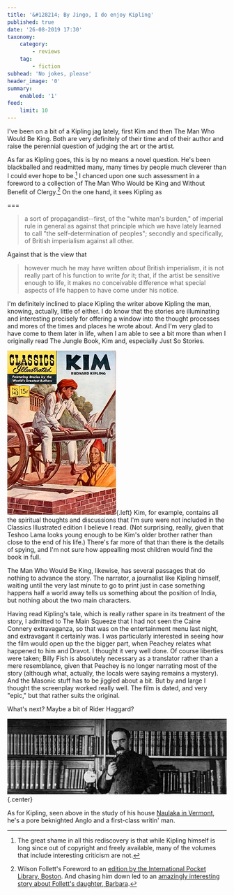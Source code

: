 ```yaml
---
title: '&#128214; By Jingo, I do enjoy Kipling'
published: true
date: '26-08-2019 17:30'
taxonomy:
    category:
        - reviews
    tag:
        - fiction
subhead: 'No jokes, please'
header_image: '0'
summary:
    enabled: '1'
feed:
    limit: 10
---
```


I've been on a bit of a Kipling jag lately, first Kim and then The Man Who Would Be King. Both are very definitely of their time and of their author and raise the perennial question of judging the art or the artist. 

As far as Kipling goes, this is by no means a novel question. He's been blackballed and readmitted many, many times by people much cleverer than I could ever hope to be.[^1] I chanced upon one such assessment in a foreword to a collection of The Man Who Would be King and Without Benefit of Clergy.[^2] On the one hand, it sees Kipling as 

===

> a sort of propagandist--first, of the "white man's burden," of imperial rule in general as against that principle which we have lately learned to call "the self-determination of peoples"; secondly and specifically, of British imperialism against all other.

Against that is the view that

> however much he may have written *about* British imperialism, it is not really part of his function to write *for* it; that, if the artist be sensitive enough to life, it makes no conceivable difference what special aspects of life happen to have come under his notice.

I'm definitely inclined to place Kipling the writer above Kipling the man, knowing, actually, little of either. I do know that the stories are illuminating and interesting precisely for offering a window into the thought processes and mores of the times and places he wrote about. And I'm very glad to have come to them later in life, when I am able to see a bit more than when I originally read The Jungle Book, Kim and, especially Just So Stories.

![cover of classics illustrated edition of kim](kim-classics-illustrated.-copy1.jpg){.left} Kim, for example, contains all the spiritual thoughts and discussions that I'm sure were not included in the Classics Illustrated edition I believe I read. (Not surprising, really, given that Teshoo Lama looks young enough to be Kim's older brother rather than close to the end of his life.) There's far more of that than there is the details of spying, and I'm not sure how appealling most children would find the book in full.

The Man Who Would Be King, likewise, has several passages that do nothing to advance the story. The narrator, a journalist like Kipling himself, waiting until the very last minute to go to print just in case something happens half a world away tells us something about the position of India, but nothing about the two main characters. 

Having read Kipling's tale, which is really rather spare in its treatment of the story, I admitted to The Main Squeeze that I had not seen the Caine Connery extravaganza, so that was on the entertainment menu last night, and extravagant it certainly was. I was particularly interested in seeing how the film would open up the the bigger part, when Peachey relates what happened to him and Dravot. I thought it very well done. Of course liberties were taken; Billy Fish is absolutely necessary as a translator rather than a mere resemblance, given that Peachey is no longer narrating most of the story (although what, actually, the locals were saying remains a mystery). And the Masonic stuff has to be jiggled about a bit. But by and large I thought the screenplay worked really well. The film is dated, and very "epic," but that rather suits the original. 

What's next? Maybe a bit of Rider Haggard?

![Kipling in the study of his house Naulaka in Vermont](kipling.png){.center} 

As for Kipling, seen above in the study of his house [Naulaka in Vermont](https://landmarktrustusa.org/properties/rudyard-kiplings-naulakha/), he's a pore beknighted Anglo and a first-class writin' man.

[^1]: The great shame in all this rediscovery is that while Kipling himself is long since out of copyright and freely available, many of the volumes that include interesting criticism are not.

[^2]: Wilson Follett's Foreword to an [edition by the International Pocket Library, Boston](https://babel.hathitrust.org/cgi/pt?id=iau.31858006894483&view=1up&seq=5). And chasing him down led to an [amazingly interesting story about Follett's daughter, Barbara](https://web.archive.org/web/20140802030812/http://www.laphamsquarterly.org/essays/vanishing-act.php?page=all).